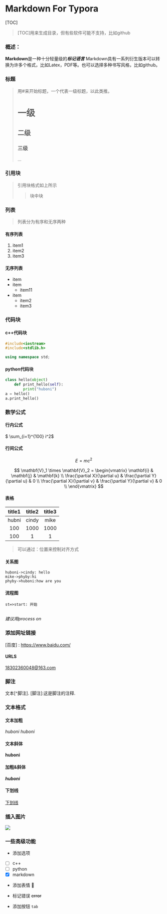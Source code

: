 # Markdown For Typora

[TOC]
>[TOC]用来生成目录，但有些软件可能不支持，比如github

### 概述：
**Markdown**是一种十分轻量级的***标记语言*** Markdown具有一系列衍生版本可以转换为许多个格式，比如Latex，PDF等。也可以选择多种书写风格，比如github。
### 标题
>用#来开始标题，一个代表一级标题，以此类推。
> # 一级
> ## 二级
> ### 三级
> ...

### 引用块
> 引用块格式如上所示
>  >块中块
>  >

### 列表
> 列表分为有序和无序两种

#### 有序列表
1. item1
2. item2
3. item3
#### 无序列表
+ item
+ item 
  + item11
+ item
  + item2
  + item3
### 代码块
#### c++代码块
``` c++
#include<iostream>
#include<stdlib.h>

using namespace std;
```
#### python代码块
```python
class hello(object)
	def print_hello(self):
        print("huboni")
a = hello()
a.print_hello()
```
### 数学公式
#### 行内公式
$ \sum_{i=1}^{100} i^2$
#### 行间公式
$$
E=mc^2
$$

$$
\mathbf{V}_1 \times \mathbf{V}_2 =  \begin{vmatrix} 
\mathbf{i} & \mathbf{j} & \mathbf{k} \\
\frac{\partial X}{\partial u} &  \frac{\partial Y}{\partial u} & 0 \\
\frac{\partial X}{\partial v} &  \frac{\partial Y}{\partial v} & 0 \\
\end{vmatrix}
$$
#### 表格

| title1 | title2 | title3 |
| :------: | :------: | :------: |
| hubni  | cindy  | mike   |
| 100    | 1000   | 1000   |
| 100    | 1      | 1      |
> 可以通过：位置来控制对齐方式

#### 关系图
``` sequence
huboni->cindy: hello
mike->phyby:hi
phyby->huboni:how are you
```
#### 流程图
``` flow 
st=>start: 开始


```

*建议用process on*
### 添加网址链接
[百度] :  https://www.baidu.com/
#### URLS
<18302360048@163.com>
### 脚注
文本[^脚注].
[脚注]:这是脚注的注释.
### 文本格式
#### 文本加粗
*huboni*
_huboni_
#### 文本斜体
**huboni**
#### 加粗&斜体
***huboni***
#### 下划线
<u>下划线</u>
###  插入图片
![](/home/Pictures/01.jpg)
### 一些高级功能
+ 添加选项
- [ ] c++
- [ ] python
- [x] markdown
+ 添加表情
  :car:

+ 标记错误
  ~~error~~

+ 添加按钮
  `tab`

  